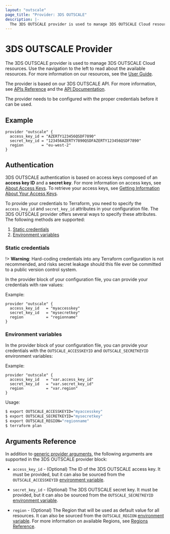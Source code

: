 ```yaml
---
layout: "outscale"
page_title: "Provider: 3DS OUTSCALE"
description: |-
  The 3DS OUTSCALE provider is used to manage 3DS OUTSCALE Cloud resources. The provider needs to be configured with the proper credentials before it can be used.
---
```


# 3DS OUTSCALE Provider

The 3DS OUTSCALE provider is used to manage 3DS OUTSCALE Cloud resources.
Use the navigation to the left to read about the available resources.
For more information on our resources, see the [User Guide](https://wiki.outscale.net/display/EN#).

The provider is based on our 3DS OUTSCALE API. For more information, see [APIs Reference](https://wiki.outscale.net/display/EN/3DS+OUTSCALE+APIs+Reference) and the [API Documentation](https://docs.outscale.com/api#3ds-outscale-api).

The provider needs to be configured with the proper credentials before it can be used.

## Example

```hcl
provider "outscale" {
  access_key_id = "AZERTY123456QSDF7890"
  secret_key_id = "123456AZERTY7890QSDFAZERTY123456QSDF7890"
  region        = "eu-west-2"
}
```

## Authentication

3DS OUTSCALE authentication is based on access keys composed of an **access key ID** and a **secret key**.
For more information on access keys, see [About Access Keys](https://wiki.outscale.net/display/EN/About+Access+Keys).
To retrieve your access keys, see [Getting Information About Your Access Keys](https://wiki.outscale.net/display/EN/Getting+Information+About+Your+Access+Keys).

To provide your credentials to Terraform, you need to specify the `access_key_id` and `secret_key_id` attributes in your configuration file.
The 3DS OUTSCALE provider offers several ways to specify these attributes. The following methods are supported:

1. [Static credentials](#static-credentials)
2. [Environment variables](#environment-variables)

### Static credentials

!> **Warning**: Hard-coding credentials into any Terraform configuration is not recommended, and risks secret leakage should this file ever be committed to a public version control system.

In the provider block of your configuration file, you can provide your credentials with raw values:

Example:

```hcl
provider "outscale" {
  access_key_id   = "myaccesskey"
  secret_key_id   = "mysecretkey"
  region          = "regionname"
}
```

### Environment variables

In the provider block of your configuration file, you can provide your credentials with the `OUTSCALE_ACCESSKEYID` and `OUTSCALE_SECRETKEYID` environment variables:

Example:

```hcl
provider "outscale" {
  access_key_id   = "var.access_key_id"
  secret_key_id   = "var.secret_key_id"
  region          = "var.region"
}
```

Usage:

```bash
$ export OUTSCALE_ACCESSKEYID="myaccesskey"
$ export OUTSCALE_SECRETKEYID="mysecretkey"
$ export OUTSCALE_REGION="regionname"
$ terraform plan
```

## Arguments Reference

In addition to [generic provider arguments](https://www.terraform.io/docs/configuration/providers.html), the following arguments are supported in the 3DS OUTSCALE provider block:

* `access_key_id` - (Optional) The ID of the 3DS OUTSCALE access key. It must be provided, but it can also be sourced from the `OUTSCALE_ACCESSKEYID` [environment variable](#environment-variables).

* `secret_key_id` - (Optional) The 3DS OUTSCALE secret key. It must be provided, but it can also be sourced from the `OUTSCALE_SECRETKEYID` [environment variable](#environment-variables).

* `region` - (Optional) The Region that will be used as default value for all resources. It can also be sourced from the `OUTSCALE_REGION` [environment variable](#environment-variables). For more information on available Regions, see [Regions Reference](https://wiki.outscale.net/display/EN/Regions%2C+Endpoints+and+Availability+Zones+Reference).